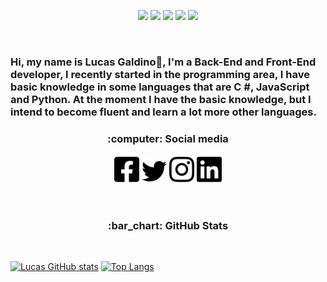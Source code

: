 <p align="center">
<img src="https://img.shields.io/badge/HTML5-E34F26?style=for-the-badge&logo=html5&logoColor=white">  <img src="https://img.shields.io/badge/CSS3-1572B6?style=for-the-badge&logo=css3&logoColor=white"> <img src="https://img.shields.io/badge/JavaScript-F7DF1E?style=for-the-badge&logo=javascript&logoColor=black"> <img src="https://img.shields.io/badge/C%23-239120?style=for-the-badge&logo=c-sharp&logoColor=white"> <img src="https://img.shields.io/badge/Python-3776AB?style=for-the-badge&logo=python&logoColor=white"> 
</p><br>

### Hi, my name is Lucas Galdino👋, I'm a Back-End and Front-End developer, I recently started in the programming area, I have basic knowledge in some languages that are C #, JavaScript and Python. At the moment I have the basic knowledge, but I intend to become fluent and learn a lot more other languages.

<h3 align="center"> :computer: Social media</h3>

<p align="center">
<img src="/assets/facebook-square-brands.png" width="40" src="https://www.facebook.com/Lucas.Galdino.com.br">
<img src="/assets/twitter-brands.png" width="40" src="https://twitter.com/LucaasGaldinno">
<img src="/assets/instagram-brands.png" width="40" src="https://www.instagram.com/lucaagaldinno/">
<img src="/assets/linkedin-brands.png" width="40"src="">
</p><br>

<h3 align="center">:bar_chart: GitHub Stats</h3><br>

[![Lucas GitHub stats](https://github-readme-stats.vercel.app/api?username=LucasGaldinno&show_icons=true&theme=radical)](https://github.com/LucasGaldinno/github-readme-stats)
[![Top Langs](https://github-readme-stats.vercel.app/api/top-langs/?username=LucasGaldinno&layout=compact&theme=radical)](https://github.com/anuraghazra/github-readme-stats)

